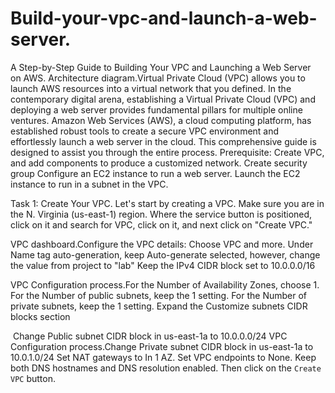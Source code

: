 # Build-your-vpc-and-launch-a-web-server.

A Step-by-Step Guide to Building Your VPC and Launching a Web Server on AWS.
Architecture diagram.Virtual Private Cloud (VPC) allows you to launch AWS resources into a virtual network that you defined.
In the contemporary digital arena, establishing a Virtual Private Cloud (VPC) and deploying a web server provides fundamental pillars for multiple online ventures. Amazon Web Services (AWS), a cloud computing platform, has established robust tools to create a secure VPC environment and effortlessly launch a web server in the cloud. This comprehensive guide is designed to assist you through the entire process.
Prerequisite:
Create VPC, and add components to produce a customized network.
Create security group
Configure an EC2 instance to run a web server.
Launch the EC2 instance to run in a subnet in the VPC.

Task 1: Create Your VPC.
Let's start by creating a VPC. Make sure you are in the N. Virginia (us-east-1) region.
Where the service button is positioned, click on it and search for VPC, click on it, and next click on "Create VPC."

VPC dashboard.Configure the VPC details:
Choose VPC and more.
Under Name tag auto-generation, keep Auto-generate selected, however, change the value from project to "lab"
Keep the IPv4 CIDR block set to 10.0.0.0/16

VPC Configuration process.For the Number of Availability Zones, choose 1.
For the Number of public subnets, keep the 1 setting.
For the Number of private subnets, keep the 1 setting.
Expand the Customize subnets CIDR blocks section

 Change Public subnet CIDR block in us-east-1a to 10.0.0.0/24
VPC Configuration process.Change Private subnet CIDR block in us-east-1a to 10.0.1.0/24
Set NAT gateways to In 1 AZ.
Set VPC endpoints to None.
Keep both DNS hostnames and DNS resolution enabled.
Then click on the `Create VPC` button.
